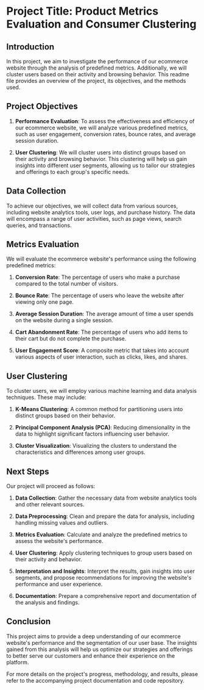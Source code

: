 
# Project Title: Product Metrics Evaluation and Consumer Clustering

## Introduction
In this project, we aim to investigate the performance of our ecommerce website through the analysis of predefined metrics. Additionally, we will cluster users based on their activity and browsing behavior. This readme file provides an overview of the project, its objectives, and the methods used.

## Project Objectives
1. **Performance Evaluation**: To assess the effectiveness and efficiency of our ecommerce website, we will analyze various predefined metrics, such as user engagement, conversion rates, bounce rates, and average session duration.

2. **User Clustering**: We will cluster users into distinct groups based on their activity and browsing behavior. This clustering will help us gain insights into different user segments, allowing us to tailor our strategies and offerings to each group's specific needs.

## Data Collection
To achieve our objectives, we will collect data from various sources, including website analytics tools, user logs, and purchase history. The data will encompass a range of user activities, such as page views, search queries, and transactions.

## Metrics Evaluation
We will evaluate the ecommerce website's performance using the following predefined metrics:

1. **Conversion Rate**: The percentage of users who make a purchase compared to the total number of visitors.

2. **Bounce Rate**: The percentage of users who leave the website after viewing only one page.

3. **Average Session Duration**: The average amount of time a user spends on the website during a single session.

4. **Cart Abandonment Rate**: The percentage of users who add items to their cart but do not complete the purchase.

5. **User Engagement Score**: A composite metric that takes into account various aspects of user interaction, such as clicks, likes, and shares.

## User Clustering
To cluster users, we will employ various machine learning and data analysis techniques. These may include:

1. **K-Means Clustering**: A common method for partitioning users into distinct groups based on their behavior.

2. **Principal Component Analysis (PCA)**: Reducing dimensionality in the data to highlight significant factors influencing user behavior.

3. **Cluster Visualization**: Visualizing the clusters to understand the characteristics and differences among user groups.

## Next Steps
Our project will proceed as follows:

1. **Data Collection**: Gather the necessary data from website analytics tools and other relevant sources.

2. **Data Preprocessing**: Clean and prepare the data for analysis, including handling missing values and outliers.

3. **Metrics Evaluation**: Calculate and analyze the predefined metrics to assess the website's performance.

4. **User Clustering**: Apply clustering techniques to group users based on their activity and behavior.

5. **Interpretation and Insights**: Interpret the results, gain insights into user segments, and propose recommendations for improving the website's performance and user experience.

6. **Documentation**: Prepare a comprehensive report and documentation of the analysis and findings.

## Conclusion
This project aims to provide a deep understanding of our ecommerce website's performance and the segmentation of our user base. The insights gained from this analysis will help us optimize our strategies and offerings to better serve our customers and enhance their experience on the platform.

For more details on the project's progress, methodology, and results, please refer to the accompanying project documentation and code repository.

